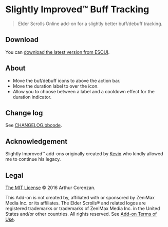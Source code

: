 # Slightly Improved™ Buff Tracking

> Elder Scrolls Online add-on for a slightly better buff/debuff tracking.

## Download

You can [download the latest version from ESOUI](http://www.esoui.com/downloads/info1356-SlightlyImprovedBuffTracking.html).

## About

- Move the buf/debuff icons to above the action bar.
- Move the duration label to over the icon.
- Allow you to choose between a label and a cooldown effect for the duration indicator.

## Change log

See [CHANGELOG.bbcode](CHANGELOG.bbcode).

## Acknowledgement

Slightly Improved™ add-ons originally created by [Kevin](http://www.esoui.com/forums/member.php?action=getinfo&userid=1084) who kindly allowed me to continue his legacy.

## Legal

[The MIT License](LICENSE.md) © 2016 Arthur Corenzan.

This Add-on is not created by, affiliated with or sponsored by ZeniMax Media Inc. or its affiliates. The Elder Scrolls® and related logos are registered trademarks or trademarks of ZeniMax Media Inc. in the United States and/or other countries. All rights reserved. See [Add-on Terms of Use](https://account.elderscrollsonline.com/add-on-terms).
